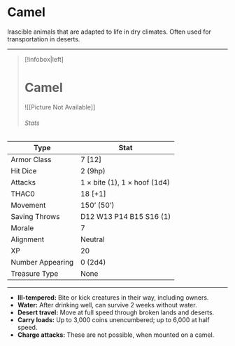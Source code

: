 # Camel

Irascible animals that are adapted to life in dry climates. Often used for transportation in deserts.

------
> [!infobox|left] 
>  # Camel
>  ![[Picture Not Available]] 
>  ###### Stats 
| Type                    | Stat        |
| ---------------- | ------------------------------ |
| Armor Class     | 7 [12]                       |
| Hit Dice         | 2 (9hp)                      |
| Attacks          | 1 × bite (1), 1 × hoof (1d4) |
| THAC0            | 18 [+1]                      |
| Movement         | 150’ (50’)                   |
| Saving Throws    | D12 W13 P14 B15 S16 (1)      |
| Morale           | 7                            |
| Alignment        | Neutral                      |
| XP               | 20                           |
| Number Appearing | 0 (2d4)                      |
| Treasure Type    | None                         |

------

- **Ill-tempered:** Bite or kick creatures in their way, including owners.
- **Water:** After drinking well, can survive 2 weeks without water.
- **Desert travel:** Move at full speed through broken lands and deserts.
- **Carry loads:** Up to 3,000 coins unencumbered; up to 6,000 at half speed.
- **Charge attacks:** These are not possible, when mounted on a camel.